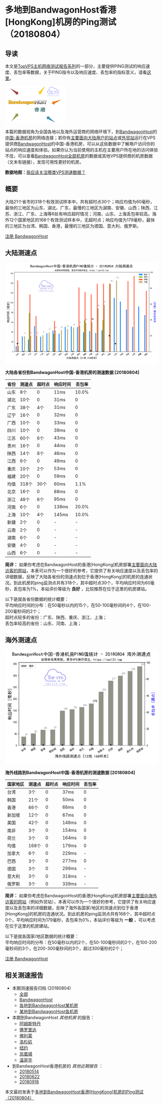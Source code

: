 #  多地到BandwagonHost香港[HongKong]机房的Ping测试（20180804） 

## 导读

本文是[TopVPS主机网络测试报告系列](https://vps123.top/pingtest)的一部分，主要提供PING测试的响应速度、丢包率等数据，关于PING指令以及响应速度、丢包率的指标意义，请看[这里](https://vps123.top/what-is-ping.html)。

![多地到BandwagonHost香港\[HongKong\]机房的Ping测试（20180804）](/images/thumbnails/to_bwg_HongKong.png)

本篇的数据视角为全国各地以及海外运营商的网络环境下，到[BandwagonHost](https://vps123.top/go/bwg)的[中国-香港机房](https://vps123.top/bandwagon-facilities.html#hongkong)的网络连接；若你有[主要面向大陆用户的站点](https://vps123.top/website-for-mainland-users.html)或[外贸站](https://vps123.top/website-for-internation-trade.html)运行在VPS提供商[BandwagonHost](https://vps123.top/go/bwg)的中国-香港机房，可以从这些数据中了解用户访问你的站点的响应速度和体验。如果你认为当前使用的主机在主要用户所在地的访问体验不佳，可以查看[BandwagonHost全部机房](/bandwagon/isp/china/20180804-bandwagon-isp-china.md)的数据或其他VPS提供商的机房数据（文末有链接），发现可用性更好的机房。

**数据地图：**[我应该关注哪类VPS测速数据？](https://vps123.top/find-pingtest-data-you-need.html)

## 概要

大陆21个省市的318个有效测试样本中，共有超时点30个；响应均值为60毫秒，最快的三地区为山东、湖北、广东，最慢的三地区为湖南、安徽、山西；陕西、江苏、浙江、广东、上海等6处有响应超时情况；河南、山东、上海丢包率较高。海外12个国家地区的168个有效测试样本中，无超时点；响应均值为179毫秒，最快的三地区为台湾、韩国、香港，最慢的三地区为德国、意大利、俄罗斯。

[注册 BandwagonHost](https://vps123.top/go/bwg/_btn1)

## 大陆测速点

![大陆各省份到VPS提供商BandwagonHost位于香港\[HongKong\]的机房的ping测试数据统计图，包含响应值的柱状图以及丢包率的散点图，数据日期为20180804](/images/pingtests/bwg_20180804/plot_idc_bwg_china-hongkong_20180804_mainland.png)

**大陆各省份到BandwagonHost中国-香港机房的测速数据 [20180804]**

省份 | 测速点 | 超时点 | 响应时间 | 丢包率  
---|---|---|---|---  
山东 | 8个 | 0 | 11ms | 10.0%  
湖北 | 10个 | 0 | 31ms | 0  
广东 | 38个 | 4个 | 31ms | 0  
辽宁 | 16个 | 0 | 32ms | 0  
广西 | 10个 | 0 | 33ms | 0  
四川 | 10个 | 0 | 39ms | 0  
江苏 | 60个 | 6个 | 43ms | 0  
贵州 | 16个 | 0 | 44ms | 0  
陕西 | 14个 | 8个 | 46ms | 0  
江西 | 6个 | 0 | 49ms | 0  
重庆 | 10个 | 2个 | 53ms | 0  
福建 | 20个 | 0 | 59ms | 0  
均值 | 318个 | 30个 | 60ms | 1.1%  
北京 | 16个 | 0 | 88ms | 0  
浙江 | 48个 | 6个 | 95ms | 0  
河南 | 6个 | 0 | 138ms | 20.0%  
上海 | 10个 | 4个 | 145ms | 10.0%  
新疆 | 2个 | 0 | - | -  
云南 | 2个 | 0 | - | -  
湖南 | 6个 | 0 | - | -  
安徽 | 4个 | 0 | - | -  
山西 | 6个 | 0 | - | -  
  
**简评：** 如果你考虑在BandwagonHost的香港[HongKong]机房部署[主要面向大陆访客的网站](website-for-mainland-users.html)，本表可以作为一个很好的参考，它提供了有关响应速度以及丢包率的详细数据，反映了大陆各省份的测速点到位于香港[HongKong]的机房的连通状况。到此机房的ping监测点共有318个，其中超时点30个，平均响应时间为60毫秒，丢包率为1%，本站评价等级为 **良好** ，比较推荐在位于这里的机房建站。

以下是就各省份数据的统计概要：  
平均响应时间的分布：在50毫秒以内的15个，在50-100毫秒间的4个，在100-200毫秒间的2个；  
超时点较多的省份：广东、陕西、重庆、浙江、上海；  
丢包率较高的省份：山东、河南、上海；

## 海外测速点

![海外各国家地区到VPS提供商BandwagonHost位于香港\[HongKong\]的机房的ping测试数据统计图，包含响应值的柱状图以及丢包率的散点图，数据日期为20180804](/images/pingtests/bwg_20180804/plot_idc_bwg_china-hongkong_20180804_overseas.png)

**海外线路到BandwagonHost中国-香港机房的测速数据 [20180804]**

国家地区 | 测速点 | 超时点 | 响应时间 | 丢包率  
---|---|---|---|---  
台湾 | 3个 | 0 | 37ms | 0  
韩国 | 21个 | 0 | 50ms | 0  
香港 | 66个 | 0 | 66ms | 0  
新加坡 | 12个 | 0 | 67ms | 0  
美国 | 42个 | 0 | 148ms | 0  
南非 | 3个 | 0 | 154ms | 0  
荷兰 | 3个 | 0 | 164ms | 0  
均值 | 168个 | 0 | 179ms | 0  
加拿大 | 6个 | 0 | 229ms | -  
巴西 | 3个 | 0 | 277ms | 0  
德国 | 3个 | 0 | 299ms | -  
意大利 | 3个 | 0 | 318ms | -  
俄罗斯 | 3个 | 0 | 339ms | -  
  
**简评：** 如果你考虑在BandwagonHost的香港[HongKong]机房部署[主要面向海外访客的网站](https://vps123.top/website-for-internation-trade.html)（例如外贸站），本表可以作为一个很好的参考，它提供了有关响应速度以及丢包率的详细数据，反映了海外各国家/地区的测速点到位于香港[HongKong]的机房的连通状况。到此机房的ping监测点共有168个，其中超时点0个，平均响应时间为179毫秒，丢包率为0%，本站评价等级为 **一般** ，可以考虑在位于这里的机房建站。

以下是就各国家/地区数据的统计概要：  
平均响应时间的分布：在50毫秒以内的2个，在50-100毫秒间的2个，在100-200毫秒间的3个，在200-300毫秒间的3个，超过300毫秒的2个；

[注册 BandwagonHost](https://vps123.top/go/bwg/_btn2)

## 相关测速报告

  * 本期测速报告归档 (20180804) 
    * [全部](https://vps123.top/pingtests/20180804 "本期各VPS提供商全部测速报告")
    * [BandwagonHost](https://vps123.top/pingtests/idc-bandwagon/20180804 "本期BandwagonHost的全部测速报告")
    * [各地到BandwagonHost某机房](https://vps123.top/pingtests/idc-bandwagon/isp-global/20180804 "以BandwagonHost某机房为关注对象的视角，横向比较大陆各省份、海外各国家地区")
    * [某地到BandwagonHost各机房](https://vps123.top/pingtests/idc-bandwagon/facility-all/20180804 "以大陆某省份为关注对象的视角，横向比较BandwagonHost各机房")
  * 本期到BandwagonHost _其他机房_ 的报告： 
    * [阿姆斯特丹](/bandwagon/idc/amsterdam/20180804-bandwagon-idc-amsterdam.md "多地到BandwagonHost阿姆斯特丹机房的Ping测试 20180804")
    * [佛罗里达](/bandwagon/idc/florida/20180804-bandwagon-idc-florida.md "多地到BandwagonHost佛罗里达机房的Ping测试 20180804")
    * [佛利蒙](/bandwagon/idc/fremont/20180804-bandwagon-idc-fremont.md "多地到BandwagonHost佛利蒙机房的Ping测试 20180804")
    * [洛杉矶](/bandwagon/idc/losangeles/20180804-bandwagon-idc-losangeles.md "多地到BandwagonHost洛杉矶机房的Ping测试 20180804")
    * [纽约](/bandwagon/idc/newyork/20180804-bandwagon-idc-newyork.md "多地到BandwagonHost纽约机房的Ping测试 20180804")
    * [凤凰城](/bandwagon/idc/phoenix/20180804-bandwagon-idc-phoenix.md "多地到BandwagonHost凤凰城机房的Ping测试 20180804")
    * [温哥华](/bandwagon/idc/vancouver/20180804-bandwagon-idc-vancouver.md "多地到BandwagonHost温哥华机房的Ping测试 20180804")
  * 到BandwagonHost香港机房的 _其他近期报告_ ： 
    * [20180514](/bandwagon/idc/hongkong/20180514-bandwagon-idc-hongkong.md "多地到BandwagonHost香港机房的Ping测试 20180514")
    * [20180622](/bandwagon/idc/hongkong/20180622-bandwagon-idc-hongkong.md "多地到BandwagonHost香港机房的Ping测试 20180622")
    * [20180918](/bandwagon/idc/hongkong/20180918-bandwagon-idc-hongkong.md "多地到BandwagonHost香港机房的Ping测试 20180918")



本文最初发表于[多地到BandwagonHost香港[HongKong]机房的Ping测试（20180804）](https://vps123.top/pingtest/20180804-bandwagon-idc-hongkong.html)
